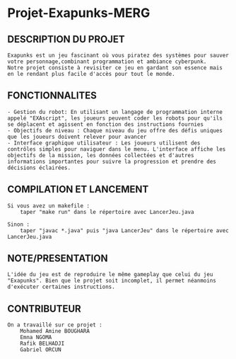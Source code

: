 # Projet-Exapunks-MERG


## DESCRIPTION DU PROJET ##

	Exapunks est un jeu fascinant où vous piratez des systèmes pour sauver votre personnage,combinant programmation et ambiance cyberpunk. 
	Notre projet consiste à revisiter ce jeu en gardant son essence mais en le rendant plus facile d'accès pour tout le monde.


## FONCTIONNALITES ##

	- Gestion du robot: En utilisant un langage de programmation interne appelé "EXAscript", les joueurs peuvent coder les robots pour qu'ils se déplacent et agissent en fonction des instructions fournies
	- Objectifs de niveau : Chaque niveau du jeu offre des défis uniques que les joueurs doivent relever pour avancer
	- Interface graphique utilisateur : Les joueurs utilisent des contrôles simples pour naviguer dans le menu. L'interface affiche les objectifs de la mission, les données collectées et d'autres informations importantes pour suivre la progression et prendre des décisions éclairées.

## COMPILATION ET LANCEMENT ##
	Si vous avez un makefile :
		taper "make run" dans le répertoire avec LancerJeu.java

	Sinon : 
		taper "javac *.java" puis "java LancerJeu" dans le répertoire avec LancerJeu.java
## NOTE/PRESENTATION ##

	L'idée du jeu est de reproduire le même gameplay que celui du jeu "Exapunks". Bien que le projet soit incomplet, il permet néanmoins d'exécuter certaines instructions.

## CONTRIBUTEUR ##

	On a travaillé sur ce projet :
		Mohamed Amine BOUGHARA
		Emna NGOMA
		Rafik BELHADJI
		Gabriel ORCUN
	 	
	 
